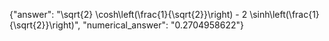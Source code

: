 {"answer": "\\sqrt{2} \\cosh\\left(\\frac{1}{\\sqrt{2}}\\right) - 2 \\sinh\\left(\\frac{1}{\\sqrt{2}}\\right)", "numerical_answer": "0.2704958622"}